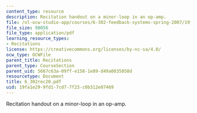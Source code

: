 ```yaml
---
content_type: resource
description: Recitation handout on a minor-loop in an op-amp.
file: /ol-ocw-studio-app/courses/6-302-feedback-systems-spring-2007/19fa1e299fd17cd77f23c0b312e07469_6_302rec20.pdf
file_size: 98056
file_type: application/pdf
learning_resource_types:
- Recitations
license: https://creativecommons.org/licenses/by-nc-sa/4.0/
ocw_type: OCWFile
parent_title: Recitations
parent_type: CourseSection
parent_uid: 5667c63a-09ff-e158-1e89-d49a0035050d
resourcetype: Document
title: 6_302rec20.pdf
uid: 19fa1e29-9fd1-7cd7-7f23-c0b312e07469
---
```

Recitation handout on a minor-loop in an op-amp.